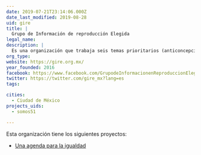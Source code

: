 ```yaml
---
date: 2019-07-21T23:14:06.000Z
date_last_modified: 2019-08-28
uid: gire
title: |
  Grupo de Información de reproducción Elegida
legal_name: 
description: |
  Es una organización que trabaja seis temas prioritarios (anticoncepción, aborto, violencia obstétrica, muerte materna, reproducción asistida y la conciliación de la vida laboral con la personal) desde una perspectiva feminista y de derechos humanos.
org_type: 
website: https://gire.org.mx/
year_founded: 2016
facebook: https://www.facebook.com/GrupodeInformacionenReproduccionElegida
twitter: https://twitter.com/gire_mx?lang=es
tags:

cities: 
  - Ciudad de México
projects_uids:
  - somos51

---
```


Esta organización tiene los siguientes proyectos:

- [Una agenda para la igualdad](/proyectos/somos51)
